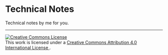 # Technical Notes
Technical notes by me for you.

---

<a rel="license" href="http://creativecommons.org/licenses/by/4.0/">
    <img alt="Creative Commons License" style="border-width:0" src="https://i.creativecommons.org/l/by/4.0/88x31.png" />
</a><br />
This work is licensed under a
<a rel="license" href="http://creativecommons.org/licenses/by/4.0/">
    Creative Commons Attribution 4.0 International License
</a>.
